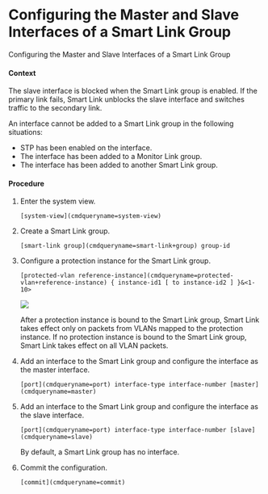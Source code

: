 Configuring the Master and Slave Interfaces of a Smart Link Group
=================================================================

Configuring the Master and Slave Interfaces of a Smart Link Group

#### Context

The slave interface is blocked when the Smart Link group is enabled. If the primary link fails, Smart Link unblocks the slave interface and switches traffic to the secondary link.

An interface cannot be added to a Smart Link group in the following situations:

* STP has been enabled on the interface.
* The interface has been added to a Monitor Link group.
* The interface has been added to another Smart Link group.

#### Procedure

1. Enter the system view.
   
   
   ```
   [system-view](cmdqueryname=system-view)
   ```
2. Create a Smart Link group.
   
   
   ```
   [smart-link group](cmdqueryname=smart-link+group) group-id
   ```
3. Configure a protection instance for the Smart Link group.
   
   
   ```
   [protected-vlan reference-instance](cmdqueryname=protected-vlan+reference-instance) { instance-id1 [ to instance-id2 ] }&<1-10>
   ```
   ![](public_sys-resources/note_3.0-en-us.png) 
   
   After a protection instance is bound to the Smart Link group, Smart Link takes effect only on packets from VLANs mapped to the protection instance. If no protection instance is bound to the Smart Link group, Smart Link takes effect on all VLAN packets.
4. Add an interface to the Smart Link group and configure the interface as the master interface.
   
   
   ```
   [port](cmdqueryname=port) interface-type interface-number [master](cmdqueryname=master)
   ```
5. Add an interface to the Smart Link group and configure the interface as the slave interface.
   
   
   ```
   [port](cmdqueryname=port) interface-type interface-number [slave](cmdqueryname=slave)
   ```
   
   By default, a Smart Link group has no interface.
6. Commit the configuration.
   
   
   ```
   [commit](cmdqueryname=commit)
   ```